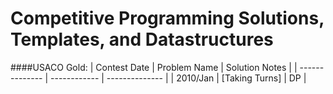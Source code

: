 # Competitive Programming Solutions, Templates, and Datastructures

####USACO Gold:
| Contest Date | Problem Name | Solution Notes |
| -------------- | ------------ | -------------- |
| 2010/Jan | [Taking Turns] | DP |
